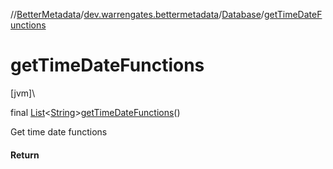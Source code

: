 //[BetterMetadata](../../../index.md)/[dev.warrengates.bettermetadata](../index.md)/[Database](index.md)/[getTimeDateFunctions](get-time-date-functions.md)

# getTimeDateFunctions

[jvm]\

final [List](https://docs.oracle.com/javase/8/docs/api/java/util/List.html)&lt;[String](https://docs.oracle.com/javase/8/docs/api/java/lang/String.html)&gt;[getTimeDateFunctions](get-time-date-functions.md)()

Get time date functions

#### Return
